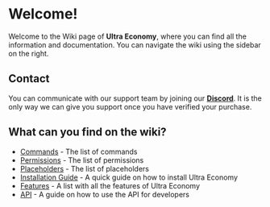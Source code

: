 # Welcome!
Welcome to the Wiki page of **Ultra Economy**, where you can find all the information and documentation. You can navigate the wiki using the sidebar on the right.
<br>

## Contact
You can communicate with our support team by joining our **[Discord](https://discord.gg/3JuHDm8)**. It is the only way we can give you support once you have verified your purchase.
<br>

## What can you find on the wiki?
- [Commands](./overview/commands.md) - The list of commands
- [Permissions](/wiki/overview/permissions.md) - The list of permissions
- [Placeholders](/wiki/overview/placeholders.md) - The list of placeholders
- [Installation Guide](/wiki/installation) - A quick guide on how to install Ultra Economy
- [Features](/wiki/features) - A list with all the features of Ultra Economy
- [API](/wiki/api) - A guide on how to use the API for developers
